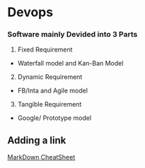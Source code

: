 # Devops
### **Software mainly Devided into 3 Parts**

1. Fixed Requirement
- Waterfall model and Kan-Ban Model

2. Dynamic Requirement
- FB/Inta and Agile model

3. Tangible Requirement
- Google/ Prototype model

## Adding a link
[MarkDown CheatSheet](https://github.com/adam-p/markdown-here/wiki/Markdown-Cheatsheet)
